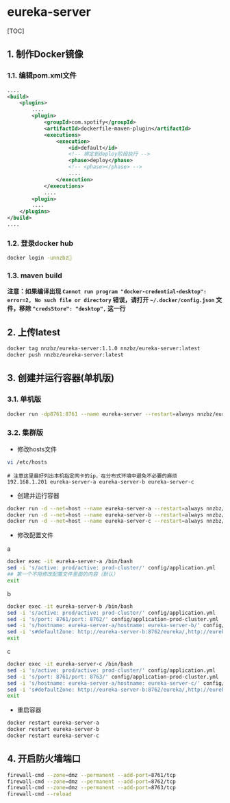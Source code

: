 # eureka-server

[TOC]

## 1. 制作Docker镜像

### 1.1. 编辑pom.xml文件

```xml
....
<build>
    <plugins>
        ....
        <plugin>
            <groupId>com.spotify</groupId>
            <artifactId>dockerfile-maven-plugin</artifactId>
            <executions>
                <execution>
                    <id>default</id>
                    <!-- 绑定到deploy阶段执行 -->
                    <phase>deploy</phase>
                    <!-- <phase></phase> -->
                    ....
                </execution>
            </executions>
            ....
        <plugin>
        ....
    </plugins>
</build>
....
```

### 1.2. 登录docker hub

```sh
docker login -unnzbz
```

### 1.3. maven build

**注意：如果编译出现 `Cannot run program "docker-credential-desktop": error=2, No such file or directory` 错误，请打开 `~/.docker/config.json` 文件，移除 `"credsStore": "desktop",` 这一行**

## 2. 上传latest

```sh
docker tag nnzbz/eureka-server:1.1.0 nnzbz/eureka-server:latest
docker push nnzbz/eureka-server:latest
```

## 3. 创建并运行容器(单机版)

### 3.1. 单机版

```sh
docker run -dp8761:8761 --name eureka-server --restart=always nnzbz/eureka-server
```

### 3.2. 集群版

- 修改hosts文件

```sh
vi /etc/hosts
```

```text
# 注意这里最好列出本机指定网卡的ip，在分布式环境中避免不必要的麻烦
192.168.1.201 eureka-server-a eureka-server-b eureka-server-c
```

- 创建并运行容器

```sh
docker run -d --net=host --name eureka-server-a --restart=always nnzbz/eureka-server
docker run -d --net=host --name eureka-server-b --restart=always nnzbz/eureka-server
docker run -d --net=host --name eureka-server-c --restart=always nnzbz/eureka-server
```

- 修改配置文件

a

```sh
docker exec -it eureka-server-a /bin/bash
sed -i 's/active: prod/active: prod-cluster/' config/application.yml
## 第一个不用修改配置文件里面的内容（默认）
exit
```

b

```sh
docker exec -it eureka-server-b /bin/bash
sed -i 's/active: prod/active: prod-cluster/' config/application.yml
sed -i 's/port: 8761/port: 8762/' config/application-prod-cluster.yml
sed -i 's/hostname: eureka-server-a/hostname: eureka-server-b/' config/application-prod-cluster.yml
sed -i 's#defaultZone: http://eureka-server-b:8762/eureka/,http://eureka-server-c:8763/eureka/#defaultZone: http://eureka-server-a:8761/eureka/,http://eureka-server-c:8763/eureka/#' config/application-prod-cluster.yml
exit
```

c

```sh
docker exec -it eureka-server-c /bin/bash
sed -i 's/active: prod/active: prod-cluster/' config/application.yml
sed -i 's/port: 8761/port: 8763/' config/application-prod-cluster.yml
sed -i 's/hostname: eureka-server-a/hostname: eureka-server-c/' config/application-prod-cluster.yml
sed -i 's#defaultZone: http://eureka-server-b:8762/eureka/,http://eureka-server-c:8763/eureka/#defaultZone: http://eureka-server-a:8761/eureka/,http://eureka-server-b:8762/eureka/#' config/application-prod-cluster.yml
exit
```

- 重启容器

```sh
docker restart eureka-server-a
docker restart eureka-server-b
docker restart eureka-server-c
```

## 4. 开启防火墙端口

```sh
firewall-cmd --zone=dmz --permanent --add-port=8761/tcp
firewall-cmd --zone=dmz --permanent --add-port=8762/tcp
firewall-cmd --zone=dmz --permanent --add-port=8763/tcp
firewall-cmd --reload
```
